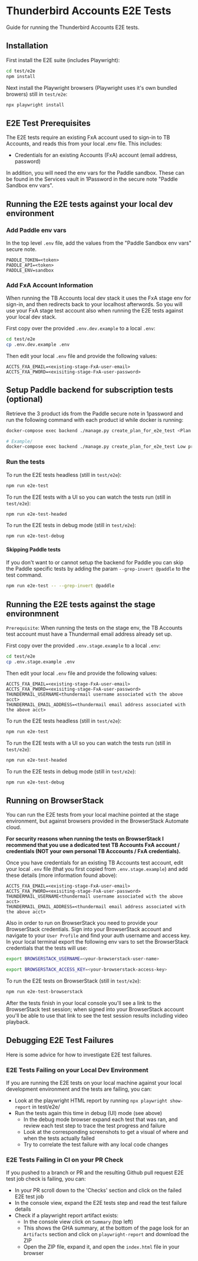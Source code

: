 # Thunderbird Accounts E2E Tests

Guide for running the Thunderbird Accounts E2E tests.

## Installation

First install the E2E suite (includes Playwright):

```bash
cd test/e2e
npm install
```

Next install the Playwright browsers (Playwright uses it's own bundled browers) still in `test/e2e`:

```bash
npx playwright install
```

## E2E Test Prerequisites

The E2E tests require an existing FxA account used to sign-in to TB Accounts, and reads this from your local .env file. This includes:

- Credentials for an existing Accounts (FxA) account (email address, password)

In addition, you will need the env vars for the Paddle sandbox.
These can be found in the Services vault in 1Password in the secure note "Paddle Sandbox env vars".

## Running the E2E tests against your local dev environment

### Add Paddle env vars

In the top level `.env` file, add the values from the "Paddle Sandbox env vars" secure note.

```dotenv
PADDLE_TOKEN=<token>
PADDLE_API=<token>
PADDLE_ENV=sandbox
```

### Add FxA Account Information

When running the TB Accounts local dev stack it uses the FxA stage env for sign-in, and then redirects back to your localhost afterwords. So you will use your FxA stage test account also when running the E2E tests against your local dev stack.

First copy over the provided `.env.dev.example` to a local `.env`:

```bash
cd test/e2e
cp .env.dev.example .env
```

Then edit your local `.env` file and provide the following values:

```dotenv
ACCTS_FXA_EMAIL=<existing-stage-FxA-user-email>
ACCTS_FXA_PWORD=<exisiting-stage-FxA-user-password>
```

## Setup Paddle backend for subscription tests (optional)

Retrieve the 3 product ids from the Paddle secure note in 1password and run the following command with each product id 
while docker is running:

```bash
docker-compose exec backend ./manage.py create_plan_for_e2e_test <Plan Name> <Product ID>

# Example/
docker-compose exec backend ./manage.py create_plan_for_e2e_test Low pro_23edfsndfgjsn3kjn234n
```

### Run the tests

To run the E2E tests headless (still in `test/e2e`):

```bash
npm run e2e-test
```

To run the E2E tests with a UI so you can watch the tests run (still in `test/e2e`):

```bash
npm run e2e-test-headed
```

To run the E2E tests in debug mode (still in `test/e2e`):

```bash
npm run e2e-test-debug
```

#### Skipping Paddle tests

If you don't want to or cannot setup the backend for Paddle you can skip the Paddle specific tests by adding the param 
`--grep-invert @paddle` to the test command. 

```bash
npm run e2e-test -- --grep-invert @paddle
```

## Running the E2E tests against the stage environmnent

`Prerequisite`: When running the tests on the stage env, the TB Accounts test account must have a Thundermail email address already set up.

First copy over the provided `.env.stage.example` to a local `.env`:

```bash
cd test/e2e
cp .env.stage.example .env
```

Then edit your local `.env` file and provide the following values:

```dotenv
ACCTS_FXA_EMAIL=<existing-stage-FxA-user-email>
ACCTS_FXA_PWORD=<exisiting-stage-FxA-user-password>
THUNDERMAIL_USERNAME<thundermail username associated with the above acct>
THUNDERMAIL_EMAIL_ADDRESS=<thundermail email address associated with the above acct>
```

To run the E2E tests headless (still in `test/e2e`):

```bash
npm run e2e-test
```

To run the E2E tests with a UI so you can watch the tests run (still in `test/e2e`):

```bash
npm run e2e-test-headed
```

To run the E2E tests in debug mode (still in `test/e2e`):

```bash
npm run e2e-test-debug
```

## Running on BrowserStack

You can run the E2E tests from your local machine pointed at the stage environment, but against browsers provided in the BrowserStack Automate cloud.

<b>For security reasons when running the tests on BrowserStack I recommend that you use a dedicated test TB Accounts FxA account / credentials (NOT your own personal TB Acccounts / FxA credentials).</b>

Once you have credentials for an existing TB Accounts test account, edit your local `.env` file (that you first copied from `.env.stage.example`) and add these details (more information found above):

```dotenv
ACCTS_FXA_EMAIL=<existing-stage-FxA-user-email>
ACCTS_FXA_PWORD=<exisiting-stage-FxA-user-password>
THUNDERMAIL_USERNAME<thundermail username associated with the above acct>
THUNDERMAIL_EMAIL_ADDRESS=<thundermail email address associated with the above acct>
```

Also in order to run on BrowserStack you need to provide your BrowserStack credentials. Sign into your BrowserStack account and navigate to your `User Profile` and find your auth username and access key. In your local terminal export the following env vars to set the BrowserStack credentials that the tests will use:

```bash
export BROWSERSTACK_USERNAME=<your-browserstack-user-name>
```

```bash
export BROWSERSTACK_ACCESS_KEY=<your-browserstack-access-key>
```

To run the E2E tests on BrowserStack (still in `test/e2e`):

```bash
npm run e2e-test-browserstack
```

After the tests finish in your local console you'll see a link to the BrowserStack test session; when signed into your BrowserStack account you'll be able to use that link to see the test session results including video playback.

## Debugging E2E Test Failures

Here is some advice for how to investigate E2E test failures.

### E2E Tests Failing on your Local Dev Environment

If you are running the E2E tests on your local machine against your local development environment and the tests are failing, you can:

- Look at the playwright HTML report by running `npx playwright show-report` in test/e2e/
- Run the tests again this time in debug (UI) mode (see above)
  - In the debug mode browser expand each test that was ran, and review each test step to trace the test progress and failure
  - Look at the corresponding screenshots to get a visual of where and when the tests actually failed
  - Try to correlate the test failure with any local code changes

### E2E Tests Failing in CI on your PR Check

If you pushed to a branch or PR and the resulting Github pull request E2E test job check is failing, you can:

- In your PR scroll down to the 'Checks' section and click on the failed E2E test job
- In the console view, expand the E2E tests step and read the test failure details
- Check if a playwright report artifact exists:
  - In the console view click on `Summary` (top left)
  - This shows the GHA summary, at the bottom of the page look for an `Artifacts` section and click on `playwright-report` and download the ZIP
  - Open the ZIP file, expand it, and open the `index.html` file in your browser
